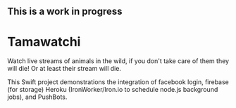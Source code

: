 
This is a work in progress
--------------------------


# Tamawatchi
Watch live streams of animals in the wild, if you don't take care of them they will die! Or at least their stream will die.

This Swift project demonstrations the integration of facebook login, firebase (for storage)
Heroku (IronWorker/Iron.io to schedule node.js background jobs), and PushBots.

